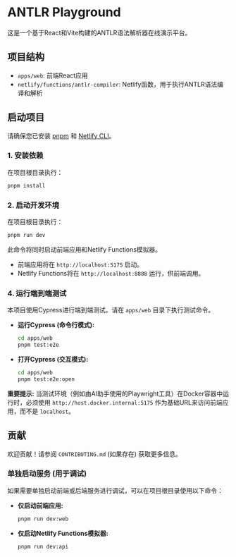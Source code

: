 # ANTLR Playground

这是一个基于React和Vite构建的ANTLR语法解析器在线演示平台。

## 项目结构

- `apps/web`: 前端React应用
- `netlify/functions/antlr-compiler`: Netlify函数，用于执行ANTLR语法编译和解析

## 启动项目

请确保您已安装 [pnpm](https://pnpm.io/) 和 [Netlify CLI](https://docs.netlify.com/cli/get-started/)。

### 1. 安装依赖

在项目根目录执行：

```bash
pnpm install
```

### 2. 启动开发环境

在项目根目录执行：

```bash
pnpm run dev
```

此命令将同时启动前端应用和Netlify Functions模拟器。
- 前端应用将在 `http://localhost:5175` 启动。
- Netlify Functions将在 `http://localhost:8888` 运行，供前端调用。

### 4. 运行端到端测试

本项目使用Cypress进行端到端测试。请在 `apps/web` 目录下执行测试命令。

- **运行Cypress (命令行模式):**
  ```bash
  cd apps/web
  pnpm test:e2e
  ```

- **打开Cypress (交互模式):**
  ```bash
  cd apps/web
  pnpm test:e2e:open
  ```

**重要提示:** 当测试环境（例如由AI助手使用的Playwright工具）在Docker容器中运行时，必须使用 `http://host.docker.internal:5175` 作为基础URL来访问前端应用，而不是 `localhost`。

## 贡献

欢迎贡献！请参阅 `CONTRIBUTING.md` (如果存在) 获取更多信息。

### 单独启动服务 (用于调试)

如果需要单独启动前端或后端服务进行调试，可以在项目根目录使用以下命令：

- **仅启动前端应用:**
  ```bash
  pnpm run dev:web
  ```

- **仅启动Netlify Functions模拟器:**
  ```bash
  pnpm run dev:api